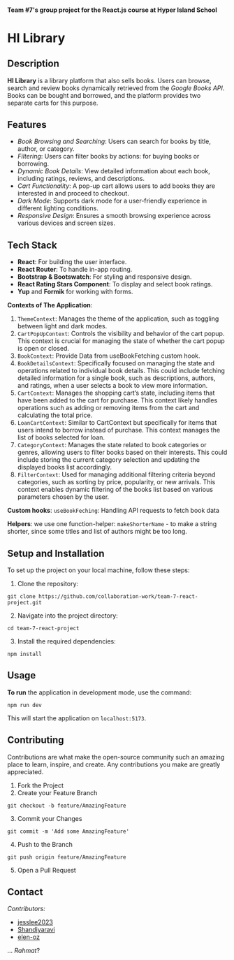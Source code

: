 #### Team #7's group project for the React.js course at Hyper Island School

# HI Library

## Description

**HI Library** is a library platform that also sells books.
Users can browse, search and review books dynamically retrieved from the _Google Books API_.
Books can be bought and borrowed, and the platform provides two separate carts for this purpose.

## Features

- _Book Browsing and Searching_: Users can search for books by title, author, or category.
- _Filtering_: Users can filter books by actions: for buying books or borrowing.
- _Dynamic Book Details_: View detailed information about each book, including ratings, reviews, and descriptions.
- _Cart Functionality_: A pop-up cart allows users to add books they are interested in and proceed to checkout.
- _Dark Mode_: Supports dark mode for a user-friendly experience in different lighting conditions.
- _Responsive Design_: Ensures a smooth browsing experience across various devices and screen sizes.

## Tech Stack

- **React**: For building the user interface.
- **React Router**: To handle in-app routing.
- **Bootstrap & Bootswatch**: For styling and responsive design.
- **React Rating Stars Component**: To display and select book ratings.
- **Yup** and **Formik** for working with forms.

**Contexts of The Application**:

1. `ThemeContext`: Manages the theme of the application, such as toggling between light and dark modes.
2. `CartPopUpContext`: Controls the visibility and behavior of the cart popup. This context is crucial for managing the state of whether the cart popup is open or closed.
3. `BookContext`: Provide Data from useBookFetching custom hook.
4. `BookDetailsContext`: Specifically focused on managing the state and operations related to individual book details. This could include fetching detailed information for a single book, such as descriptions, authors, and ratings, when a user selects a book to view more information.
5. `CartContext`: Manages the shopping cart’s state, including items that have been added to the cart for purchase. This context likely handles operations such as adding or removing items from the cart and calculating the total price.
6. `LoanCartContext`: Similar to CartContext but specifically for items that users intend to borrow instead of purchase. This context manages the list of books selected for loan.
7. `CategoryContext`: Manages the state related to book categories or genres, allowing users to filter books based on their interests. This could include storing the current category selection and updating the displayed books list accordingly.
8. `FilterContext`: Used for managing additional filtering criteria beyond categories, such as sorting by price, popularity, or new arrivals. This context enables dynamic filtering of the books list based on various parameters chosen by the user.

**Custom hooks**: `useBookFeching`: Handling API requests to fetch book data

**Helpers**: we use one function-helper: `makeShorterName` - to make a string shorter, since some titles and list of authors might be too long.

## Setup and Installation

To set up the project on your local machine, follow these steps:

1. Clone the repository:

```
git clone https://github.com/collaboration-work/team-7-react-project.git
```

2. Navigate into the project directory:

```
cd team-7-react-project
```

3. Install the required dependencies:

```
npm install
```

## Usage

**To run** the application in development mode, use the command:

```
npm run dev
```

This will start the application on `localhost:5173`.

## Contributing

Contributions are what make the open-source community such an amazing place to learn, inspire, and create. Any contributions you make are greatly appreciated.

1. Fork the Project
2. Create your Feature Branch

```
git checkout -b feature/AmazingFeature
```

3. Commit your Changes

```
git commit -m 'Add some AmazingFeature'
```

4. Push to the Branch

```
git push origin feature/AmazingFeature
```

5. Open a Pull Request

## Contact

_Contributors:_

- [jesslee2023](jesslee2023)
- [Shandiyaravi](https://github.com/Shandiyaravi)
- [elen-oz](https://github.com/elen-oz)

... _Rahmat_?
